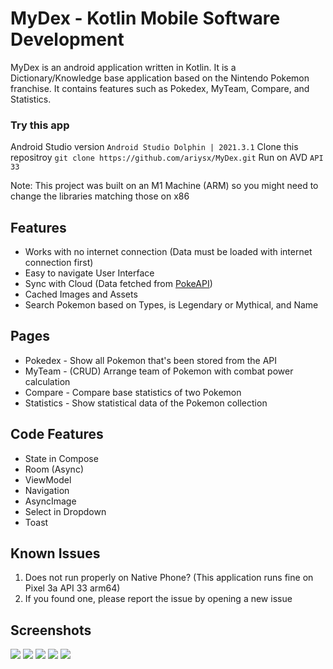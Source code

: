 # MyDex - Kotlin Mobile Software Development

MyDex is an android application written in Kotlin. It is a Dictionary/Knowledge base application based on the Nintendo Pokemon franchise. It contains features such as Pokedex, MyTeam, Compare, and Statistics.

### Try this app
Android Studio version `Android Studio Dolphin | 2021.3.1`
Clone this repositroy `git clone https://github.com/ariysx/MyDex.git`
Run on AVD `API 33`

Note: This project was built on an M1 Machine (ARM) so you might need to change the libraries matching those on x86

## Features
- Works with no internet connection (Data must be loaded with internet connection first)
- Easy to navigate User Interface
- Sync with Cloud (Data fetched from [PokeAPI](https://pokeapi.co "PokeAPI"))
- Cached Images and Assets
- Search Pokemon based on Types, is Legendary or Mythical, and Name

## Pages
- Pokedex - Show all Pokemon that's been stored from the API
- MyTeam - (CRUD) Arrange team of Pokemon with combat power calculation
- Compare - Compare base statistics of two Pokemon
- Statistics - Show statistical data of the Pokemon collection


## Code Features
- State in Compose
- Room (Async)
- ViewModel
- Navigation
- AsyncImage
- Select in Dropdown
- Toast

## Known Issues
1. Does not run properly on Native Phone? (This application runs fine on Pixel 3a API 33 arm64)
2. If you found one, please report the issue by opening a new issue

## Screenshots
[![](https://i.imgur.com/7zsn8kq.png)](https://i.imgur.com/7zsn8kq.png)
[![](https://i.imgur.com/JyPcjyc.png)](https://i.imgur.com/JyPcjyc.png)
[![](https://i.imgur.com/4aRpehx.png)](https://i.imgur.com/4aRpehx.png)
[![](https://i.imgur.com/mBTGxfv.png)](https://i.imgur.com/mBTGxfv.png)
[![](https://i.imgur.com/Lu2CNR1.png)](https://i.imgur.com/Lu2CNR1.png)

